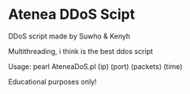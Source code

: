 # Atenea DDoS Scipt
DDoS script made by Suwho &amp; Kenyh

Multithreading, i think is the best ddos script

Usage: pearl AteneaDoS.pl (ip) (port) (packets) (time)

Educational purposes only!
